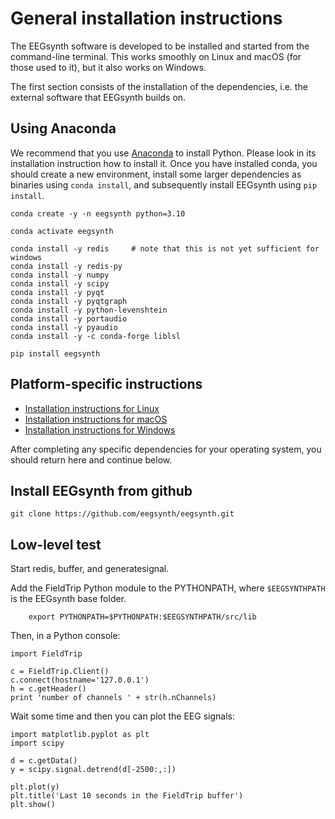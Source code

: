 # General installation instructions

The EEGsynth software is developed to be installed and started from the command-line terminal. This works smoothly on Linux and macOS (for those used to it), but it also works on Windows.

The first section consists of the installation of the dependencies, i.e. the external software that EEGsynth builds on.

## Using Anaconda

We recommend that you use [Anaconda](https://www.anaconda.com) to install Python. Please look in its installation instruction how to install it. Once you have installed conda, you should create a new environment, install some larger dependencies as binaries using `conda install`, and subsequently install EEGsynth using `pip install`.

```
conda create -y -n eegsynth python=3.10

conda activate eegsynth

conda install -y redis     # note that this is not yet sufficient for windows
conda install -y redis-py
conda install -y numpy
conda install -y scipy
conda install -y pyqt
conda install -y pyqtgraph
conda install -y python-levenshtein
conda install -y portaudio
conda install -y pyaudio
conda install -y -c conda-forge liblsl

pip install eegsynth
```

## Platform-specific instructions

- [Installation instructions for Linux](installation-linux.md)
- [Installation instructions for macOS](installation-macos.md)
- [Installation instructions for Windows](installation-windows.md)

After completing any specific dependencies for your operating system, you should return here and continue below.

## Install EEGsynth from github

```
git clone https://github.com/eegsynth/eegsynth.git
```

## Low-level test

Start redis, buffer, and generatesignal.

Add the FieldTrip Python module to the PYTHONPATH, where `$EEGSYNTHPATH` is the EEGsynth base folder.

```
    export PYTHONPATH=$PYTHONPATH:$EEGSYNTHPATH/src/lib
```

Then, in a Python console:

```
import FieldTrip

c = FieldTrip.Client()
c.connect(hostname='127.0.0.1')
h = c.getHeader()
print 'number of channels ' + str(h.nChannels)
```

Wait some time and then you can plot the EEG signals:

```
import matplotlib.pyplot as plt
import scipy

d = c.getData()
y = scipy.signal.detrend(d[-2500:,:])

plt.plot(y)
plt.title('Last 10 seconds in the FieldTrip buffer')
plt.show()
```
